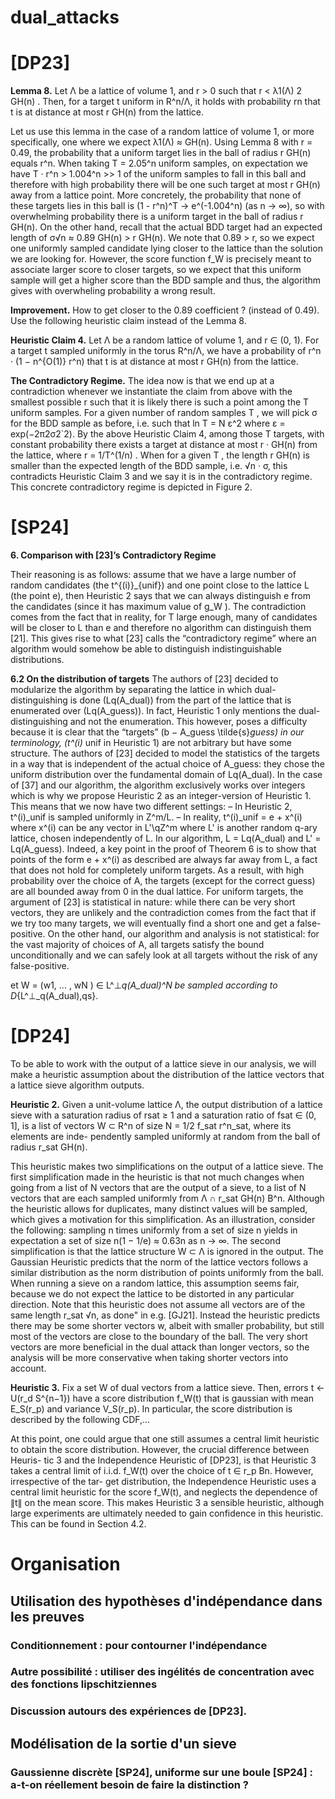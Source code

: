 # dual_attacks


# [DP23]


**Lemma 8.** Let Λ be a lattice of volume 1, and r > 0 such that r < λ1(Λ)
2 GH(n) .
Then, for a target t uniform in R^n/Λ, it holds with probability rn that t is at
distance at most r GH(n) from the lattice.

Let us use this lemma in the case of a random lattice of volume 1, or more
specifically, one where we expect λ1(Λ) ≈ GH(n). Using Lemma 8 with r = 0.49,
the probability that a uniform target lies in the ball of radius r GH(n) equals
r^n. When taking T = 2.05^n uniform samples, on expectation we have T · r^n >
1.004^n >> 1 of the uniform samples to fall in this ball and therefore with high 
probability there will be one such target at most r GH(n) away from a lattice
point. More concretely, the probability that none of these targets lies in this ball
is (1 - r^n)^T → e^(-1.004^n)
(as n → ∞), so with overwhelming probability there is
a uniform target in the ball of radius r GH(n).
On the other hand, recall that the actual BDD target had an expected length
of σ√n ≈ 0.89 GH(n) > r GH(n). We note that 0.89 > r, so we expect one
uniformly sampled candidate lying closer to the lattice than the solution we are
looking for. However, the score function f_W is precisely meant to associate larger
score to closer targets, so we expect that this uniform sample will get a higher
score than the BDD sample and thus, the algorithm gives with overwheling
probability a wrong result.


**Improvement.**  How to get closer to the 0.89 coefficient ? (instead of 0.49). Use the 
following heuristic claim instead of the Lemma 8.

**Heuristic Claim 4.** Let Λ be a random lattice of volume 1, and r ∈ (0, 1).
For a target t sampled uniformly in the torus R^n/Λ, we have a probability of
r^n · (1 − n^{O(1)} r^n) that t is at distance at most r GH(n) from the lattice.

**The Contradictory Regime.** The idea now is that we end up at a contradiction whenever
we instantiate the claim from above with the smallest possible r such that it is
likely there is such a point among the T uniform samples.
For a given number of random samples T , we will pick σ for the BDD sample
as before, i.e. such that ln T = N ε^2 where ε = exp(−2π2σ2`2). By the above
Heuristic Claim 4, among those T targets, with constant probability there exists
a target at distance at most r · GH(n) from the lattice, where r = 1/T^(1/n) . When
for a given T , the length r GH(n) is smaller than the expected length of the
BDD sample, i.e. √n · σ, this contradicts Heuristic Claim 3 and we say it is
in the contradictory regime. This concrete contradictory regime is depicted in
Figure 2.




# [SP24]

**6. Comparison with [23]’s Contradictory Regime**

Their reasoning is as follows: assume that we have a large number of random
candidates (the t^{(i)}_{unif}) and one point close to the lattice L (the point e), 
then Heuristic 2 says that we can always distinguish e from the candidates (since
it has maximum value of g_W ). The contradiction comes from the fact that in
reality, for T large enough, many of candidates will be closer to L than e and
therefore no algorithm can distinguish them [21]. This gives rise to what [23]
calls the “contradictory regime” where an algorithm would somehow be able to
distinguish indistinguishable distributions.


**6.2 On the distribution of targets**
The authors of [23] decided to modularize the algorithm by separating the lattice
in which dual-distinguishing is done (Lq(A_dual)) from the part of the lattice
that is enumerated over (Lq(A_guess)). In fact, Heuristic 1 only mentions the
dual-distinguishing and not the enumeration. This however, poses a difficulty
because it is clear that the “targets” (b − A_guess \tilde{s}_guess) in our terminology, (t^(i)_
unif in Heuristic 1) are not arbitrary but have some structure.
The authors of [23] decided to model the statistics of the targets in a way that
is independent of the actual choice of A_guess: they chose the uniform distribution
over the fundamental domain of Lq(A_dual). In the case of [37] and our algorithm,
the algorithm exclusively works over integers which is why we propose Heuristic 2
as an integer-version of Heuristic 1. This means that we now have two different
settings:
– In Heuristic 2, t^(i)_unif is sampled uniformly in Z^m/L.
– In reality, t^(i)_unif = e + x^(i) where x^(i) can be any vector in L'\qZ^m where L'
is another random q-ary lattice, chosen independently of L. In our algorithm,
L = Lq(A_dual) and L' = Lq(A_guess).
Indeed, a key point in the proof of Theorem 6 is to show that points of the form
e + x^(i) as described are always far away from L, a fact that does not hold for
completely uniform targets. As a result, with high probability over the choice of
A, the targets (except for the correct guess) are all bounded away from 0 in the
dual lattice. For uniform targets, the argument of [23] is statistical in nature:
while there can be very short vectors, they are unlikely and the contradiction
comes from the fact that if we try too many targets, we will eventually find
a short one and get a false-positive. On the other hand, our algorithm and
analysis is not statistical: for the vast majority of choices of A, all targets satisfy
the bound unconditionally and we can safely look at all targets without the risk
of any false-positive.



et W = (w1, ... , wN ) ∈ L^⊥_q(A_dual)^N be sampled
according to D_{L^⊥_q(A_dual),qs}.






# [DP24]

To be able to work with the output of a lattice sieve in our analysis, we will
make a heuristic assumption about the distribution of the lattice vectors that a
lattice sieve algorithm outputs.

**Heuristic 2.** Given a unit-volume lattice Λ, the output distribution of a lattice
sieve with a saturation radius of rsat ≥ 1 and a saturation ratio of fsat ∈ (0, 1],
is a list of vectors W ⊂ R^n of size N = 1/2 f_sat r^n_sat, where its elements are inde-
pendently sampled uniformly at random from the ball of radius r_sat GH(n).


This heuristic makes two simplifications on the output of a lattice sieve.
The first simplification made in the heuristic is that not much changes when
going from a list of N vectors that are the output of a sieve, to a list of N
vectors that are each sampled uniformly from Λ ∩ r_sat GH(n) B^n. Although the
heuristic allows for duplicates, many distinct values will be sampled, which gives
a motivation for this simplification. As an illustration, consider the following:
sampling n times uniformly from a set of size n yields in expectation a set of
size n(1 − 1/e) ≈ 0.63n as n → ∞.
The second simplification is that the lattice structure W ⊂ Λ is ignored in
the output. The Gaussian Heuristic predicts that the norm of the lattice vectors
follows a similar distribution as the norm distribution of points uniformly from
the ball. When running a sieve on a random lattice, this assumption seems fair,
because we do not expect the lattice to be distorted in any particular direction.
Note that this heuristic does not assume all vectors are of the same length
r_sat √n, as done" in e.g. [GJ21]. Instead the heuristic predicts there may be some
shorter vectors w, albeit with smaller probability, but still most of the vectors
are close to the boundary of the ball. The very short vectors are more beneficial
in the dual attack than longer vectors, so the analysis will be more conservative
when taking shorter vectors into account.

**Heuristic 3.** Fix a set W of dual vectors from a lattice sieve. Then, errors t ←
U(r_d S^{n−1}) have a score distribution f_W(t) that is gaussian with mean E_S(r_p)
and variance V_S(r_p). In particular, the score distribution is described by the
following CDF,...


At this point, one could argue that one still assumes a central limit heuristic
to obtain the score distribution. However, the crucial difference between Heuris-
tic 3 and the Independence Heuristic of [DP23], is that Heuristic 3 takes a central
limit of i.i.d. f_W(t) over the choice of t ∈ r_p Bn. However, irrespective of the tar-
get distribution, the Independence Heuristic uses a central limit heuristic for
the score f_W(t), and neglects the dependence of ∥t∥ on the mean score. This
makes Heuristic 3 a sensible heuristic, although large experiments are ultimately
needed to gain confidence in this heuristic. This can be found in Section 4.2.

# Organisation
## Utilisation des hypothèses d'indépendance dans les preuves
### Conditionnement : pour contourner l'indépendance
### Autre possibilité : utiliser des ingélités de concentration avec des fonctions lipschitziennes
### Discussion autours des expériences de [DP23]. 

## Modélisation de la sortie d'un sieve
### Gaussienne discrète [SP24], uniforme sur une boule [SP24] : a-t-on réellement besoin de faire la distinction ?